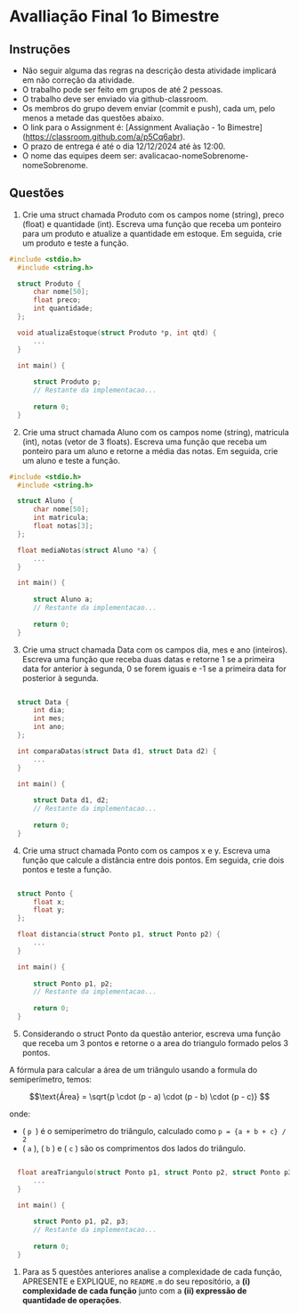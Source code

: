 # Avalliação Final 1o Bimestre

## Instruções

- Não seguir alguma das regras na descrição desta atividade implicará em não correção da atividade.
- O trabalho pode ser feito em grupos de até 2 pessoas.
- O trabalho deve ser enviado via github-classroom.
- Os membros do grupo devem enviar (commit e push), cada um, pelo menos a metade das questões abaixo.
- O link para o Assignment é: [Assignment Avaliação - 1o Bimestre] (https://classroom.github.com/a/p5Cq6abr).
- O prazo de entrega é até o dia 12/12/2024 até às 12:00.
- O nome das equipes deem ser: avalicacao-nomeSobrenome-nomeSobrenome.

## Questões

1. Crie uma struct chamada Produto com os campos nome (string), preco (float) e quantidade
(int). Escreva uma função que receba um ponteiro para um produto e atualize a quantidade em
estoque. Em seguida, crie um produto e teste a função.

```c
#include <stdio.h>
  #include <string.h>

  struct Produto {
      char nome[50];
      float preco;
      int quantidade;
  };

  void atualizaEstoque(struct Produto *p, int qtd) {
      ...
  }

  int main() {
      
      struct Produto p;
      // Restante da implementacao...
  
      return 0;
  }
```

2. Crie uma struct chamada Aluno com os campos nome (string), matricula (int), notas (vetor de 3 floats). Escreva uma função que receba um ponteiro para um aluno e retorne a média das notas. Em seguida, crie um aluno e teste a função.

```c
#include <stdio.h>
  #include <string.h>

  struct Aluno {
      char nome[50];
      int matricula;
      float notas[3];
  };

  float mediaNotas(struct Aluno *a) {
      ...
  }

  int main() {
      
      struct Aluno a;
      // Restante da implementacao...
  
      return 0;
  }
```

3. Crie uma struct chamada Data com os campos dia, mes e ano (inteiros). Escreva uma função que receba duas datas e retorne 1 se a primeira data for anterior à segunda, 0 se forem iguais e -1 se a primeira data for posterior à segunda.

```c

  struct Data {
      int dia;
      int mes;
      int ano;
  };

  int comparaDatas(struct Data d1, struct Data d2) {
      ...
  }

  int main() {
      
      struct Data d1, d2;
      // Restante da implementacao...
  
      return 0;
  }
```

4. Crie uma struct chamada Ponto com os campos x e y. Escreva uma função que calcule a distância entre dois pontos. Em seguida, crie dois pontos e teste a função.

```c

  struct Ponto {
      float x;
      float y;
  };

  float distancia(struct Ponto p1, struct Ponto p2) {
      ...
  }

  int main() {
      
      struct Ponto p1, p2;
      // Restante da implementacao...
  
      return 0;
  }
```

5. Considerando o struct Ponto da questão anterior, escreva uma função que receba um 3 pontos e retorne o a area do triangulo formado pelos 3 pontos.

A fórmula para calcular a área de um triângulo usando a formula do semiperímetro, temos:

```math
\text{Área} = \sqrt{p \cdot (p - a) \cdot (p - b) \cdot (p - c)} 
```

onde:
- \( `p `\) é o semiperímetro do triângulo, calculado como `p = {a + b + c} / 2`
- \( `a` \), \( `b` \) e \( `c` \) são os comprimentos dos lados do triângulo.
 


```c

  float areaTriangulo(struct Ponto p1, struct Ponto p2, struct Ponto p3) {
      ...
  }

  int main() {
      
      struct Ponto p1, p2, p3;
      // Restante da implementacao...
  
      return 0;
  }
```

1. Para as 5 questões anteriores analise a complexidade de cada função, APRESENTE e EXPLIQUE, no `README.m` do seu repositório, a **(i) complexidade de cada função** junto com a **(ii) expressão de quantidade de operações**.